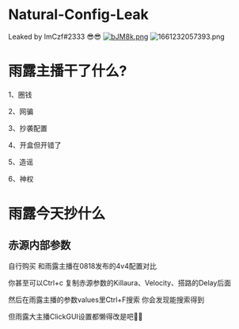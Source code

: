 # Natural-Config-Leak
Leaked by ImCzf#2333 😎😎
[![bJM8k.png](https://s1.328888.xyz/2022/08/23/bJM8k.png)](https://imgloc.com/i/bJM8k)
![1661232057393.png](https://img1.imgtp.com/2022/08/23/TKzv2Rvb.png)
# 雨露主播干了什么?

1、圈钱

2、网骗

3、抄袭配置

4、开盒但开错了

5、造谣

6、神权

# 雨露今天抄什么

## 赤源内部参数
自行购买 和雨露主播在0818发布的4v4配置对比

你甚至可以Ctrl+c 复制赤源参数的Killaura、Velocity、搭路的Delay后面

然后在雨露主播的参数values里Ctrl+F搜索 你会发现能搜索得到

但雨露大主播ClickGUI设置都懒得改是吧🤣🤣

